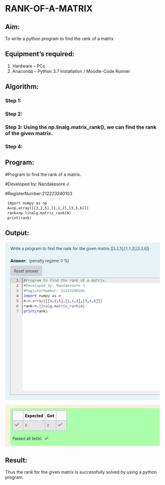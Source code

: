 # RANK-OF-A-MATRIX
## Aim:
To write a python program to find the rank of a matrix
## Equipment’s required:
1. 	Hardware – PCs
2. 	Anaconda – Python 3.7 Installation / Moodle-Code Runner
## Algorithm:
### Step 1: 
### Step 2: 
### Step 3: Using the np.linalg.matrix_rank(), we can find the rank of the given matrix.
### Step 4: 
## Program:

#Program to find the rank of a matrix.

 #Developed by: Nandakesore J

 #RegisterNumber:212223240103
```
 import numpy as np
 A=np.array([[3,2,5],[1,1,2],[3,3,6]])
 rank=np.linalg.matrix_rank(A)
 print(rank)
```
## Output:

![alt text](<Screenshot 2024-03-23 210450.png>)

## Result:
Thus the rank for the given matrix is successfully solved by  using a python program.

